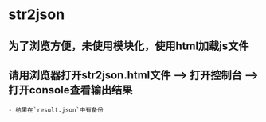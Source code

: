 # str2json


## 为了浏览方便，未使用模块化，使用html加载js文件


## 请用浏览器打开str2json.html文件 --> 打开控制台 --> 打开console查看输出结果

    - 结果在`result.json`中有备份
